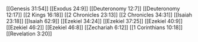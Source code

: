 [[Genesis 31:54]]
[[Exodus 24:9]]
[[Deuteronomy 12:7]]
[[Deuteronomy 12:17]]
[[2 Kings 16:18]]
[[2 Chronicles 23:13]]
[[2 Chronicles 34:31]]
[[Isaiah 23:18]]
[[Isaiah 62:9]]
[[Ezekiel 34:24]]
[[Ezekiel 37:25]]
[[Ezekiel 40:9]]
[[Ezekiel 46:2]]
[[Ezekiel 46:8]]
[[Zechariah 6:12]]
[[1 Corinthians 10:18]]
[[Revelation 3:20]]
